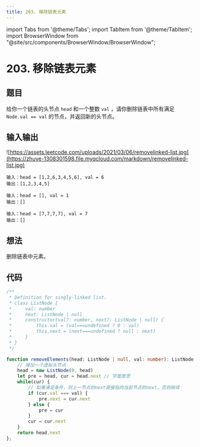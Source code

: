 ```yaml
---
title: 203. 移除链表元素
---
```


import Tabs from '@theme/Tabs';
import TabItem from '@theme/TabItem';
import BrowserWindow from "@site/src/components/BrowserWindow/BrowserWindow";

# 203. 移除链表元素

## 题目

<BrowserWindow url='https://leetcode-cn.com/problems/remove-linked-list-elements/'>

  给你一个链表的头节点 `head` 和一个整数 `val` ，请你删除链表中所有满足 `Node.val == val` 的节点，并返回新的头节点。 

</BrowserWindow>

## 输入输出

<Tabs groupId="solutions">
  <TabItem value="example1" label="示例1">

![https://assets.leetcode.com/uploads/2021/03/06/removelinked-list.jpg](https://zhuye-1308301598.file.myqcloud.com/markdown/removelinked-list.jpg)

    输入：head = [1,2,6,3,4,5,6], val = 6
    输出：[1,2,3,4,5]

  </TabItem>
  <TabItem value="example2" label="示例2">

    输入：head = [], val = 1
    输出：[]

  </TabItem>
  <TabItem value="example3" label="示例3">

    输入：head = [7,7,7,7], val = 7
    输出：[]

  </TabItem>
</Tabs>

## 想法

删除链表中元素。

## 代码

<Tabs groupId="solutions">
  <TabItem value="ts1" label="TypeScript 1">

```ts
/**
 * Definition for singly-linked list.
 * class ListNode {
 *     val: number
 *     next: ListNode | null
 *     constructor(val?: number, next?: ListNode | null) {
 *         this.val = (val===undefined ? 0 : val)
 *         this.next = (next===undefined ? null : next)
 *     }
 * }
 */

function removeElements(head: ListNode | null, val: number): ListNode | null {
    // 增加一个虚拟头节点
    head = new ListNode(0, head)
    let pre = head, cur = head.next // 字面意思
    while(cur) {
        // 如果满足条件，则上一节点的next直接指向当前节点的next，否则继续
        if (cur.val === val) {
            pre.next = cur.next
        } else {
            pre = cur
        }
        cur = cur.next
    }
    return head.next
};
```

  </TabItem>
</Tabs>